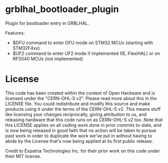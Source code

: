 # grblhal_bootloader_plugin
Plugin for bootloader entry in GRBLHAL. 

Features:
- $DFU command to enter DFU mode on STM32 MCUs (starting with STM32F4xx)
- $UF2 command to enter UF2 mode if implemented (IE, FlexiHAL) or on RP2040 MCUs (not implemented)

# License
This code has been created within the context of Open Hardware and is licensed under the "CERN-OHL-S v2". Please read more about this in the LICENSE file. You could redistribute and modify this source and make products using it under the terms of the CERN-OHL-S v2. This means stuff like licensing your changes reciprocally, giving attribution to us, and releasing hardware that this code runs on as CERN-OHL-S v2 too. Note that this LICENSE applies on all coding work done in prior commits to-date, and is now being released in good faith that no action will be taken to pursue past work in order to duplicate the work we've put in without having to abide by the License that's now being applied at its first public release.

Credit to Expatria Technologies Inc. for their prior work on this code under their MIT license.
